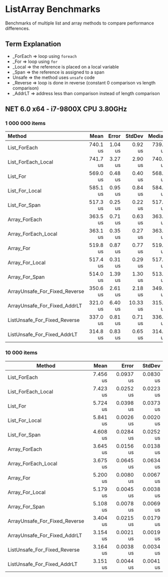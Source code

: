 # ListArray Benchmarks

Benchmarks of multiple list and array methods to compare performance differences.

## Term Explanation
* _ForEach  => loop using `foreach`
* _For      => loop using `for`
* _Local    => the reference is placed on a local variable
* _Span     => the reference is assigned to a span
* Unsafe    => the method uses `unsafe` code
* _Reverse  => loop is done in reverse (constant 0 comparison vs length comparison)
* _AddrLT   => address less than comparison instead of length comparison

## NET 6.0 x64 - i7-9800X CPU 3.80GHz

### 1 000 000 items
|                        Method |     Mean |   Error |   StdDev |   Median |
|:------------------------------|---------:|--------:|---------:|---------:|
|                  List_ForEach | 740.1 us | 1.04 us |  0.92 us | 739.9 us |
|            List_ForEach_Local | 741.7 us | 3.27 us |  2.90 us | 740.5 us |
|                      List_For | 569.0 us | 0.48 us |  0.40 us | 568.9 us |
|                List_For_Local | 585.1 us | 0.95 us |  0.84 us | 584.8 us |
|                 List_For_Span | 517.3 us | 0.25 us |  0.22 us | 517.3 us |
|                 Array_ForEach | 363.5 us | 0.71 us |  0.63 us | 363.5 us |
|           Array_ForEach_Local | 363.1 us | 0.35 us |  0.27 us | 363.0 us |
|                     Array_For | 519.8 us | 0.87 us |  0.77 us | 519.5 us |
|               Array_For_Local | 517.4 us | 0.31 us |  0.29 us | 517.3 us |
|                Array_For_Span | 514.0 us | 1.39 us |  1.30 us | 513.9 us |
| ArrayUnsafe_For_Fixed_Reverse | 350.6 us | 2.61 us |  2.18 us | 349.7 us |
|  ArrayUnsafe_For_Fixed_AddrLT | 321.0 us | 6.40 us | 10.33 us | 315.0 us |
|  ListUnsafe_For_Fixed_Reverse | 337.0 us | 0.81 us |  0.71 us | 336.7 us |
|   ListUnsafe_For_Fixed_AddrLT | 314.8 us | 0.83 us |  0.65 us | 314.6 us |

### 10 000 items
|                        Method |     Mean |     Error |    StdDev |
|------------------------------ |---------:|----------:|----------:|
|                  List_ForEach | 7.456 us | 0.0937 us | 0.0830 us |
|            List_ForEach_Local | 7.423 us | 0.0252 us | 0.0223 us |
|                      List_For | 5.724 us | 0.0398 us | 0.0373 us |
|                List_For_Local | 5.841 us | 0.0026 us | 0.0020 us |
|                 List_For_Span | 4.608 us | 0.0284 us | 0.0252 us |
|                 Array_ForEach | 3.645 us | 0.0156 us | 0.0138 us |
|           Array_ForEach_Local | 3.675 us | 0.0645 us | 0.0634 us |
|                     Array_For | 5.200 us | 0.0080 us | 0.0067 us |
|               Array_For_Local | 5.179 us | 0.0045 us | 0.0038 us |
|                Array_For_Span | 5.108 us | 0.0078 us | 0.0069 us |
| ArrayUnsafe_For_Fixed_Reverse | 3.404 us | 0.0215 us | 0.0179 us |
|  ArrayUnsafe_For_Fixed_AddrLT | 3.154 us | 0.0021 us | 0.0019 us |
|  ListUnsafe_For_Fixed_Reverse | 3.164 us | 0.0038 us | 0.0034 us |
|   ListUnsafe_For_Fixed_AddrLT | 3.151 us | 0.0044 us | 0.0041 us |
